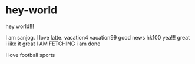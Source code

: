 
# hey-world
hey world!!!

I am sanjog. I love latte.
vacation4
vacation99
good news
hk100
yea!!!
great
i iike it 
great
I AM FETCHING
i am done

I love football
sports

